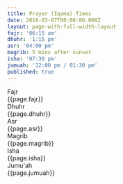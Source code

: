 ```yaml
---
title: Prayer (Iqama) Times
date: 2018-03-07T00:00:00.000Z
layout: page-with-full-width-layout
fajr: '06:15 am'
dhuhr: '1:15 pm'
asr: '04:00 pm'
magrib: 5 mins after sunset
isha: '07:30 pm'
jumuah: '12:00 pm / 01:30 pm'
published: true
---
```


<div id = 'prayer-times' class="row py-4 px-lg-3 pb-5">
    <div class="col-12">
        <div class="row pb-2">
            <div class="col-4 ">Fajr</div>
            <div class="col-8">{{page.fajr}}</div>
        </div>
        <div class="row py-2">
            <div class="col-4">Dhuhr</div>
            <div class="col-8">{{page.dhuhr}}</div>
        </div>
        <div class="row py-2">
            <div class="col-4">Asr</div>
            <div class="col-8">{{page.asr}}</div>
        </div>
        <div class="row py-2">
            <div class="col-4">Magrib</div>
            <div class="col-8">{{page.magrib}}</div>
        </div>
        <div class="row py-2">
            <div class="col-4">Isha</div>
            <div class="col-8">{{page.isha}}</div>
        </div>
        <div class="row pt-2">
            <div class="col-4">Jumu'ah</div>
            <div class="col-8">{{page.jumuah}}</div>
        </div>
    </div>
</div>
